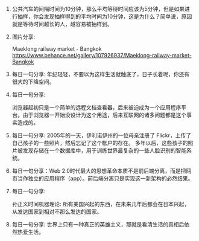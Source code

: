 1. 公共汽车的间隔时间为10分钟，那么平均等待时间应该为5分钟，但是如果进行抽样，你会发现抽样得到的平均时间为10分钟，这是为什么？简单说，原因就是等待时间越长的人，越容易被抽样到。

2. 图片分享:

   Maeklong railway market - Bangkok
   https://www.behance.net/gallery/107926937/Maeklong-railway-market-Bangkok
   
3. 每日一句分享:
   年纪轻轻，不要以为这样生活就触底了，日子长着呢，你还有很大的下降空间。
   
4. 每日一句分享:

   浏览器起初只是一个简单的远程文档查看器，后来被迫成为一个应用程序平台。由于浏览器一开始没设计为这个用途，后来互联网的诸多问题都是这个事实造成的。
   
5. 每日一句分享:
   2005年的一天，伊利诺伊州的一位母亲注册了 Flickr，上传了自己孩子的一些照片，然后忘记了这个帐户的存在。
   多年以后，这些孩子的照片被发现存储在一个数据库中，用于训练世界最复杂的一些人脸识别的智能系统。
   
6. 每日一句分享：Web 2.0时代最大的思想革命本质不是前后端分离，而是把网页当作独立的应用程序（app）。前后端分离只是实现这一新架构的必然结果。

7. 每日一句分享:

   孙正义时间机器理论: 所有美国兴起的东西，在未来几年后都会在日本兴起，从发达国家到相对不那么发达的国家。
   
8. 每日一句分享: 世界上只有一种真正的英雄主义，那就是看清生活的真相后依然热爱生活。